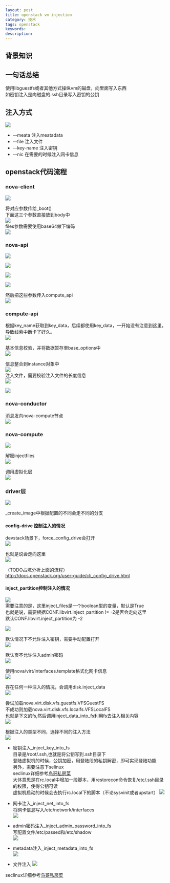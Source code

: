 ```yaml
---
layout: post
title: openstack vm injection
category: 技术
tags: openstack
keywords: 
description: 
---
```


## 背景知识 ##


## 一句话总结 ##

使用libguestfs或者其他方式操纵vm的磁盘，向里面写入东西  
如密钥注入是向磁盘的.ssh目录写入密钥的公钥

## 注入方式 ##

![](http://i.imgur.com/6xUnuU1.png)  
- --meata 注入meatadata
- --file 注入文件
- --key-name 注入密钥
- --nic 在需要的时候注入网卡信息

## openstack代码流程 ##

### nova-client ###

![](http://i.imgur.com/xjKtQYs.png)

将对应参数传给_boot()  
下面这三个参数直接放到body中  
![](http://i.imgur.com/cnCxKPk.png)  
files参数需要使用base64做下编码  
![](http://i.imgur.com/fJl5pQI.png)

### nova-api ###

![](http://i.imgur.com/ptxcXe9.png)  

![](http://i.imgur.com/wDoNR4h.png)  

![](http://i.imgur.com/C2wjdN9.png)  

![](http://i.imgur.com/U0RF7NJ.png)  

然后把这些参数传入compute_api  
![](http://i.imgur.com/uRKeI0j.png)  

### compute-api ###

根据key_name获取到key_data，后续都使用key_data，一开始没有注意到这里，导致线索中断卡了好久。  
![](http://i.imgur.com/om4yJnN.png)  

基本信息校验，并将数据暂存至base_options中  
![](http://i.imgur.com/pra9fwj.png)  

信息整合到instance对象中  
![](http://i.imgur.com/x1Z1TK1.png)  
注入文件，需要校验注入文件的长度信息  
![](http://i.imgur.com/G9bMYZG.png)  

![](http://i.imgur.com/T3yU8ck.png)  

### nova-conductor ###

消息发向nova-compute节点  
![](http://i.imgur.com/D4Iv3g4.png)  

### nova-compute ###

![](http://i.imgur.com/HgCQGJy.png)  

解密injectfiles  
![](http://i.imgur.com/9qH4uQH.png)

调用虚拟化层  
![](http://i.imgur.com/qWQIBHz.png)

### driver层 ###

![](http://i.imgur.com/vaGQ8Dn.png)

_create_image中根据配置的不同会走不同的分支  

#### config-drive 控制注入的情况 ####

devstack场景下，force_config_drive会打开  
![](http://i.imgur.com/OuFOM5V.png)

也就是说会走向这里  
![](http://i.imgur.com/Zy3LP3k.png)

（TODO占坑分析上面的流程）  
http://docs.openstack.org/user-guide/cli_config_drive.html

#### inject_partition控制注入的情况 ####

![](http://i.imgur.com/z4glY1Z.png)  
需要注意的是，这里inject_files是一个boolean型的变量，默认是True  
也就是说，需要根据CONF.libvirt.inject_partition != -2是否会走向这里  
默认CONF.libvirt.inject_partition为 -2  

![](http://i.imgur.com/VoljqRI.png)  

默认情况下不允许注入密钥，需要手动配置打开  
![](http://i.imgur.com/7SHaR7H.png)  

默认页不允许注入admin密码  
![](http://i.imgur.com/28yWuR1.png)  

使用nova/virt/interfaces.template格式化网卡信息  
![](http://i.imgur.com/5VZM3bG.png)  

存在任何一种注入的情况，会调用disk.inject_data  
![](http://i.imgur.com/HzGY7IL.png)  

尝试加载nova.virt.disk.vfs.guestfs.VFSGuestFS  
不成功则加载nova.virt.disk.vfs.localfs.VFSLocalFS  
也就是下文的fs,然后调用inject_data_into_fs利用fs去注入相关内容  
![](http://i.imgur.com/FojJwUv.png)  

根据注入的类型不同，选择不同的注入方法  
![](http://i.imgur.com/I2xFlxO.png)

- 密钥注入_inject_key_into_fs  
  目录是/root/.ssh,也就是将公钥写到.ssh目录下  
  登陆虚拟机的时候，公钥加密，用登陆段的私钥解密，即可实现登陆功能  
  另外，需要注意下selinux  
  seclinux详细参考[鸟哥私房菜](http://linux.vbird.org/linux_basic/0440processcontrol.php#selinux)  
  大体意思是在rc.local中增加一段脚本，用restorecon命令恢复/etc/.ssh目录的权限，使得公钥可读  
  虚拟机启动的时候会去执行rc.local下的脚本（不论sysvinit或者upstart）
  ![](http://i.imgur.com/rsQPQ26.png)  

- 网卡注入_inject_net_into_fs  
  将网卡信息写入/etc/network/interfaces  
  ![](http://i.imgur.com/Totmlic.png)  

- admin密码注入_inject_admin_password_into_fs  
  写配置文件/etc/passed和/etc/shadow  
  ![](http://i.imgur.com/CSOJSZA.png)  

- metadata注入_inject_metadata_into_fs  
  ![](http://i.imgur.com/qVsEFqE.png)  

- 文件注入
  ![](http://i.imgur.com/klRMuw5.png)










seclinux详细参考[鸟哥私房菜](http://linux.vbird.org/linux_basic/0440processcontrol.php#selinux)